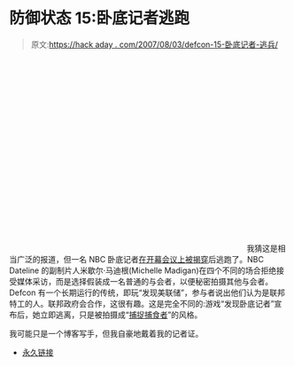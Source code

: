 # 防御状态 15:卧底记者逃跑

> 原文:[https://hack aday . com/2007/08/03/defcon-15-卧底记者-逃兵/](https://hackaday.com/2007/08/03/defcon-15-undercover-reporter-flees/)

<object width="425" height="350"><param name="movie" value="http://www.youtube.com/v/nCvmkxO5hoQ"> <param name="wmode" value="transparent"></object> 
我猜这是相当广泛的报道，但一名 NBC 卧底记者[在开幕会议上被揭穿](http://blogs.zdnet.com/Ou/?p=653)后逃跑了。NBC Dateline 的副制片人米歇尔·马迪根(Michelle Madigan)在四个不同的场合拒绝接受媒体采访，而是选择假装成一名普通的与会者，以便秘密拍摄其他与会者。Defcon 有一个长期运行的传统，即玩“发现美联储”，参与者说出他们认为是联邦特工的人。联邦政府会合作，这很有趣。这是完全不同的:游戏“发现卧底记者”宣布后，她立即逃离，只是被拍摄成“[捕捉捕食者](http://en.wikipedia.org/wiki/To_Catch_a_Predator)”的风格。

我可能只是一个博客写手，但我自豪地戴着我的记者证。

*   [永久链接](http://blogs.zdnet.com/Ou/?p=653)